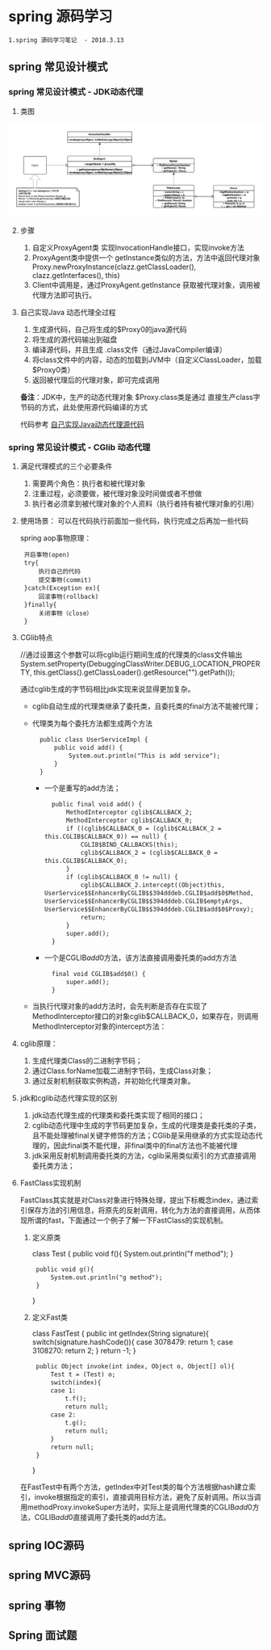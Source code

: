 #  spring 源码学习
    
    1.spring 源码学习笔记  - 2018.3.13
    
## spring 常见设计模式

### spring 常见设计模式 - JDK动态代理
1. 类图
    
![类图](https://raw.githubusercontent.com/nanomt88/plan/master/spring-source-learing/src/main/java/com/nanomt88/study/designpattern/proxy/proxy.png)
    
2. 步骤
	
	1. 自定义ProxyAgent类 实现InvocationHandle接口，实现invoke方法
	2. ProxyAgent类中提供一个 getInstance类似的方法，方法中返回代理对象
		 Proxy.newProxyInstance(clazz.getClassLoader(), clazz.getInterfaces(), this)
	3. Client中调用是，通过ProxyAgent.getInstance 获取被代理对象，调用被代理方法即可执行。


3. 自己实现Java 动态代理全过程

    1. 生成源代码，自己将生成的$Proxy0的java源代码
    2. 将生成的源代码输出到磁盘
    3. 编译源代码，并且生成 .class文件（通过JavaCompiler编译）
    4. 将class文件中的内容，动态的加载到JVM中（自定义ClassLoader，加载$Proxy0类）
    5. 返回被代理后的代理对象，即可完成调用

	**备注**：JDK中，生产的动态代理对象 $Proxy.class类是通过 直接生产class字节码的方式，此处使用源代码编译的方式

	代码参考 [自己实现Java动态代理源代码](https://github.com/nanomt88/plan/tree/master/spring-source-learing/src/main/java/com/nanomt88/study/designpattern/proxy/custom "自己实现Java动态代理源代码")


### spring 常见设计模式 - CGlib 动态代理
1. 满足代理模式的三个必要条件
    
    1. 需要两个角色：执行者和被代理对象
    2. 注重过程，必须要做，被代理对象没时间做或者不想做
    3. 执行者必须拿到被代理对象的个人资料（执行者持有被代理对象的引用）
   
2. 使用场景： 可以在代码执行前面加一些代码，执行完成之后再加一些代码

      spring aop事物原理：
      
        开启事物(open)
        try{
            执行自己的代码
            提交事物(commit)
        }catch(Exception ex){
            回滚事物(rollback)
        }finally{
            关闭事物（close）
        }
    
3. CGlib特点    
    
    //通过设置这个参数可以将cglib运行期间生成的代理类的class文件输出
    System.setProperty(DebuggingClassWriter.DEBUG_LOCATION_PROPERTY, this.getClass().getClassLoader().getResource("").getPath());

	通过cglib生成的字节码相比jdk实现来说显得更加复杂。
		
	+ cglib自动生成的代理类继承了委托类，且委托类的final方法不能被代理；
	
	+ 代理类为每个委托方法都生成两个方法
	    
			public class UserServiceImpl {  
			    public void add() {  
			        System.out.println("This is add service");  
			    } 
			}
		- 一个是重写的add方法；
		
		 
				public final void add() {
			        MethodInterceptor cglib$CALLBACK_2;
			        MethodInterceptor cglib$CALLBACK_0;
			        if ((cglib$CALLBACK_0 = (cglib$CALLBACK_2 = this.CGLIB$CALLBACK_0)) == null) {
			            CGLIB$BIND_CALLBACKS(this);
			            cglib$CALLBACK_2 = (cglib$CALLBACK_0 = this.CGLIB$CALLBACK_0);
			        }
			        if (cglib$CALLBACK_0 != null) {
			            cglib$CALLBACK_2.intercept((Object)this, UserService$$EnhancerByCGLIB$$394dddeb.CGLIB$add$0$Method, UserService$$EnhancerByCGLIB$$394dddeb.CGLIB$emptyArgs, UserService$$EnhancerByCGLIB$$394dddeb.CGLIB$add$0$Proxy);
			            return;
			        }
			        super.add();
			    }
		- 一个是CGLIB$add$0方法，该方法直接调用委托类的add方方法
		 
				final void CGLIB$add$0() {
			        super.add();
			    }


	+ 当执行代理对象的add方法时，会先判断是否存在实现了MethodInterceptor接口的对象cglib$CALLBACK_0，如果存在，则调用MethodInterceptor对象的intercept方法：

4. cglib原理：
	1. 生成代理类Class的二进制字节码；
	2. 通过Class.forName加载二进制字节码，生成Class对象；
	3. 通过反射机制获取实例构造，并初始化代理类对象。
	
5. jdk和cglib动态代理实现的区别
	1. jdk动态代理生成的代理类和委托类实现了相同的接口；
	2. cglib动态代理中生成的字节码更加复杂，生成的代理类是委托类的子类，且不能处理被final关键字修饰的方法；CGlib是采用继承的方式实现动态代理的，因此final类不能代理，非final类中的final方法也不能被代理
	3. jdk采用反射机制调用委托类的方法，cglib采用类似索引的方式直接调用委托类方法；

6. FastClass实现机制

	FastClass其实就是对Class对象进行特殊处理，提出下标概念index，通过索引保存方法的引用信息，将原先的反射调用，转化为方法的直接调用，从而体现所谓的fast，下面通过一个例子了解一下FastClass的实现机制。
	1. 定义原类

		class Test {
		    public void f(){
		        System.out.println("f method");
		    }
		    
		    public void g(){
		        System.out.println("g method");
		    }
		}
	2. 定义Fast类

		class FastTest {
		    public int getIndex(String signature){
		        switch(signature.hashCode()){
		        case 3078479:
		            return 1;
		        case 3108270:
		            return 2;
		        }
		        return -1;
		    }
		
		    public Object invoke(int index, Object o, Object[] ol){
		        Test t = (Test) o;
		        switch(index){
		        case 1:
		            t.f();
		            return null;
		        case 2:
		            t.g();
		            return null;
		        }
		        return null;
		    }
		}
	
	在FastTest中有两个方法，getIndex中对Test类的每个方法根据hash建立索引，invoke根据指定的索引，直接调用目标方法，避免了反射调用。所以当调用methodProxy.invokeSuper方法时，实际上是调用代理类的CGLIB$add$0方法，CGLIB$add$0直接调用了委托类的add方法。


## spring IOC源码

## spring MVC源码

## spring 事物
    
## Spring 面试题
    